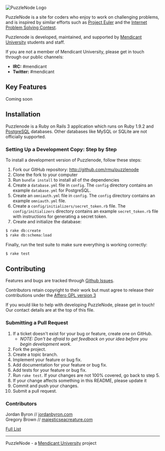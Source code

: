 ![PuzzleNode Logo](https://github.com/rmu/puzzlenode/raw/master/doc/puzzlenode.png)

PuzzleNode is a site for coders who enjoy to work on challenging problems,
and is inspired by similar efforts such as
[Project Euler](http://projecteuler.net/) and the
[Internet Problem Solving Contest](http://ipsc.ksp.sk/).

Puzzlenode is developed, maintained, and supported by
[Mendicant University](http://mendicantuniversity.org) students
and staff.

If you are not a member of Mendicant University, please get in touch through our public channels:

- **IRC:** #mendicant
- **Twitter:** #mendicant

## Key Features

Coming soon

## Installation

Puzzlenode is a Ruby on Rails 3 application which runs on Ruby 1.9.2 and
[PostgreSQL](http://www.postgresql.org) databases. Other databases like MySQL
or SQLite are not officially supported.

### Setting Up a Development Copy: Step by Step

To install a development version of Puzzlenode, follow these steps:

1. Fork our GitHub repository: <http://github.com/rmu/puzzlenode>
2. Clone the fork to your computer
3. Run `bundle install` to install all of the dependencies
4. Create a `database.yml` file in `config`. The `config` directory contains
   an example `database.yml` for PostgreSQL.
5. Create an `omniauth.yml` file in `config`. The `config` directory contains
   an example `omniauth.yml` file.
6. Create a `config/initializers/secret_token.rb` file. The
   `config/initializers` directory contains an example `secret_token.rb` file
   with instructions for generating a secret token.
7. Create and initialize the database:

```bash
$ rake db:create
$ rake db:schema:load
```

Finally, run the test suite to make sure everything is working correctly:

```bash
$ rake test
```

## Contributing

Features and bugs are tracked through [Github Issues](https://github.com/rmu/puzzlenode/issues).

Contributors retain copyright to their work but must agree to release their
contributions under the [Affero GPL version 3](http://www.gnu.org/licenses/agpl.html)

If you would like to help with developing PuzzleNode, please get in touch!
Our contact details are at the top of this file.

### Submitting a Pull Request

1. If a ticket doesn't exist for your bug or feature, create one on GitHub.
    - _NOTE: Don't be afraid to get feedback on your idea before you begin development work._
2. Fork the project.
3. Create a topic branch.
4. Implement your feature or bug fix.
5. Add documentation for your feature or bug fix.
6. Add tests for your feature or bug fix.
7. Run `rake test`. If your changes are not 100% covered, go back to step 5.
8. If your change affects something in this README, please update it
9. Commit and push your changes.
10. Submit a pull request.

### Contributors

Jordan Byron // [jordanbyron.com](http://jordanbyron.com) <br/>
Gregory Brown // [majesticseacreature.com](http://majesticseacreature.com/)

[Full List](https://github.com/rmu/puzzlenode/contributors)

------

PuzzleNode - a [Mendicant University](http://mendicantuniversity.org) project